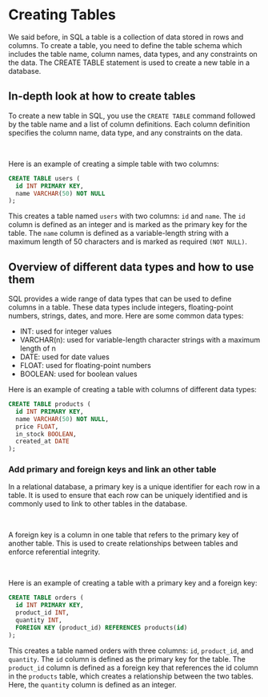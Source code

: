 # Creating Tables 

We said before, in SQL a table is a collection of data stored in rows and columns. To create a table, you need to define the table schema which includes the table name, column names, data types, and any constraints on the data. The CREATE TABLE statement is used to create a new table in a database.

## In-depth look at how to create tables

To create a new table in SQL, you use the `CREATE TABLE` command followed by the table name and a list of column definitions. Each column definition specifies the column name, data type, and any constraints on the data.

<br />

Here is an example of creating a simple table with two columns:

```sql
CREATE TABLE users (
  id INT PRIMARY KEY,
  name VARCHAR(50) NOT NULL
);
```

This creates a table named `users` with two columns: `id` and `name`. The `id` column is defined as an integer and is marked as the primary key for the table. The `name` column is defined as a variable-length string with a maximum length of 50 characters and is marked as required `(NOT NULL)`.

## Overview of different data types and how to use them

SQL provides a wide range of data types that can be used to define columns in a table. These data types include integers, floating-point numbers, strings, dates, and more. Here are some common data types:

* INT: used for integer values
* VARCHAR(n): used for variable-length character strings with a maximum length of n
* DATE: used for date values
* FLOAT: used for floating-point numbers
* BOOLEAN: used for boolean values

Here is an example of creating a table with columns of different data types:

```sql
CREATE TABLE products (
  id INT PRIMARY KEY,
  name VARCHAR(50) NOT NULL,
  price FLOAT,
  in_stock BOOLEAN,
  created_at DATE
);
```

### Add primary and foreign keys and link an other table 

In a relational database, a primary key is a unique identifier for each row in a table. It is used to ensure that each row can be uniquely identified and is commonly used to link to other tables in the database.

<br />

A foreign key is a column in one table that refers to the primary key of another table. This is used to create relationships between tables and enforce referential integrity.

<br />

Here is an example of creating a table with a primary key and a foreign key:

```sql
CREATE TABLE orders (
  id INT PRIMARY KEY,
  product_id INT,
  quantity INT,
  FOREIGN KEY (product_id) REFERENCES products(id)
);
```

This creates a table named orders with three columns: `id`, `product_id`, and `quantity`. The `id` column is defined as the primary key for the table. The `product_id` column is defined as a foreign key that references the id column in the `products` table, which creates a relationship between the two tables. Here, the `quantity` column is defined as an integer.

